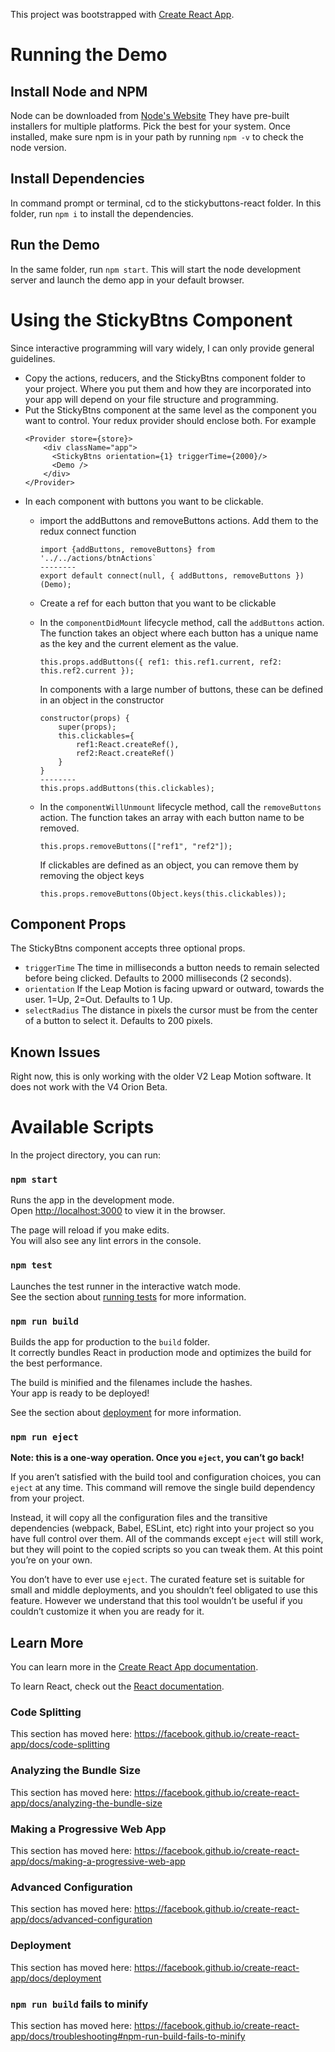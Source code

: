 This project was bootstrapped with [Create React App](https://github.com/facebook/create-react-app).

# Running the Demo
## Install Node and NPM
Node can be downloaded from [Node's Website](https://nodejs.org/en/download/) They have pre-built installers for multiple platforms. Pick the best for your system. Once installed, make sure npm is in your path by running `npm -v` to check the node version. 
## Install Dependencies
In command prompt or terminal, cd to the stickybuttons-react folder. In this folder, run `npm i` to install the dependencies.
## Run the Demo
In the same folder, run `npm start`. This will start the node development server and launch the demo app in your default browser. 

# Using the StickyBtns Component
Since interactive programming will vary widely, I can only provide general guidelines. 
- Copy the actions, reducers, and the StickyBtns component folder to your project. Where you put them and how they are incorporated into your app will depend on your file structure and programming.
- Put the StickyBtns component at the same level as the component you want to control. Your redux provider should enclose both. For example
    ~~~~
    <Provider store={store}>
        <div className="app">
          <StickyBtns orientation={1} triggerTime={2000}/>
          <Demo />
        </div>
    </Provider>
    ~~~~
- In each component with buttons you want to be clickable.
    - import the addButtons and removeButtons actions. Add them to the redux connect function
        ~~~~
        import {addButtons, removeButtons} from '../../actions/btnActions`
        --------
        export default connect(null, { addButtons, removeButtons })(Demo);
        ~~~~
    
    - Create a ref for each button that you want to be clickable
    - In the `componentDidMount` lifecycle method, call the `addButtons` action. The function takes an object where each button has a unique name as the key and the current element as the value.
        ~~~~
        this.props.addButtons({ ref1: this.ref1.current, ref2: this.ref2.current });
        ~~~~
        In components with a large number of buttons, these can be defined in an object in the constructor
        ~~~~
        constructor(props) {
            super(props);
            this.clickables={
                ref1:React.createRef(),
                ref2:React.createRef()
            }
        }
        --------
        this.props.addButtons(this.clickables);

        ~~~~
    - In the `componentWillUnmount` lifecycle method, call the `removeButtons` action. The function takes an array with each button name to be removed.
        ~~~~
        this.props.removeButtons(["ref1", "ref2"]);
        ~~~~
        If clickables are defined as an object, you can remove them by removing the object keys
        ~~~~
        this.props.removeButtons(Object.keys(this.clickables));
        ~~~~
## Component Props
The StickyBtns component accepts three optional props. 
- `triggerTime` The time in milliseconds a button needs to remain selected before being clicked. Defaults to 2000 milliseconds (2 seconds).
- `orientation` If the Leap Motion is facing upward or outward, towards the user. 1=Up, 2=Out. Defaults to 1 Up. 
- `selectRadius` The distance in pixels the cursor must be from the center of a button to select it. Defaults to 200 pixels.


## Known Issues
Right now, this is only working with the older V2 Leap Motion software. It does not work with the V4 Orion Beta.

# Available Scripts

In the project directory, you can run:

### `npm start`

Runs the app in the development mode.<br />
Open [http://localhost:3000](http://localhost:3000) to view it in the browser.

The page will reload if you make edits.<br />
You will also see any lint errors in the console.

### `npm test`

Launches the test runner in the interactive watch mode.<br />
See the section about [running tests](https://facebook.github.io/create-react-app/docs/running-tests) for more information.

### `npm run build`

Builds the app for production to the `build` folder.<br />
It correctly bundles React in production mode and optimizes the build for the best performance.

The build is minified and the filenames include the hashes.<br />
Your app is ready to be deployed!

See the section about [deployment](https://facebook.github.io/create-react-app/docs/deployment) for more information.

### `npm run eject`

**Note: this is a one-way operation. Once you `eject`, you can’t go back!**

If you aren’t satisfied with the build tool and configuration choices, you can `eject` at any time. This command will remove the single build dependency from your project.

Instead, it will copy all the configuration files and the transitive dependencies (webpack, Babel, ESLint, etc) right into your project so you have full control over them. All of the commands except `eject` will still work, but they will point to the copied scripts so you can tweak them. At this point you’re on your own.

You don’t have to ever use `eject`. The curated feature set is suitable for small and middle deployments, and you shouldn’t feel obligated to use this feature. However we understand that this tool wouldn’t be useful if you couldn’t customize it when you are ready for it.

## Learn More

You can learn more in the [Create React App documentation](https://facebook.github.io/create-react-app/docs/getting-started).

To learn React, check out the [React documentation](https://reactjs.org/).

### Code Splitting

This section has moved here: https://facebook.github.io/create-react-app/docs/code-splitting

### Analyzing the Bundle Size

This section has moved here: https://facebook.github.io/create-react-app/docs/analyzing-the-bundle-size

### Making a Progressive Web App

This section has moved here: https://facebook.github.io/create-react-app/docs/making-a-progressive-web-app

### Advanced Configuration

This section has moved here: https://facebook.github.io/create-react-app/docs/advanced-configuration

### Deployment

This section has moved here: https://facebook.github.io/create-react-app/docs/deployment

### `npm run build` fails to minify

This section has moved here: https://facebook.github.io/create-react-app/docs/troubleshooting#npm-run-build-fails-to-minify
